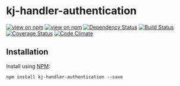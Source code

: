 # kj-handler-authentication
[![view on npm](http://img.shields.io/npm/v/kj-handler-authentication.svg)](https://www.npmjs.org/package/kj-handler-authentication)
[![view on npm](https://img.shields.io/npm/dm/kj-handler-authentication.svg)](https://www.npmjs.org/package/kj-handler-authentication)
[![Dependency Status](https://david-dm.org/ronelliott/kj-handler-authentication.svg)](https://david-dm.org/ronelliott/kj-handler-authentication)
[![Build Status](https://travis-ci.org/ronelliott/kj-handler-authentication.png)](https://travis-ci.org/ronelliott/kj-handler-authentication)
[![Coverage Status](https://coveralls.io/repos/ronelliott/kj-handler-authentication/badge.svg?branch=master)](https://coveralls.io/r/ronelliott/kj-handler-authentication?branch=master)
[![Code Climate](https://codeclimate.com/github/ronelliott/kj-handler-authentication/badges/gpa.svg)](https://codeclimate.com/github/ronelliott/kj-handler-authentication)


## Installation
Install using [NPM](https://github.com/isaacs/npm):

    npm install kj-handler-authentication --save
